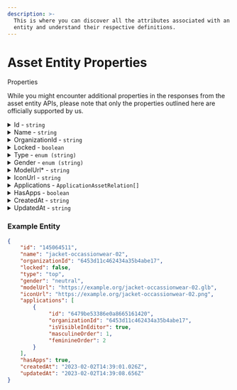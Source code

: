 ```yaml
---
description: >-
  This is where you can discover all the attributes associated with an asset
  entity and understand their respective definitions.
---
```


# Asset Entity Properties

Properties

While you might encounter additional properties in the responses from the asset entity APIs, please note that only the properties outlined here are officially supported by us.

<details>

<summary>Id - <code>string</code></summary>

Automatically generated numeric Identifier of an asset.&#x20;

</details>

<details>

<summary>Name - <code>string</code></summary>

The name of an asset.

</details>

<details>

<summary>OrganizationId - <code>string</code></summary>

The Id of the asset owner organization.

</details>

<details>

<summary>Locked - <code>boolean</code></summary>

A boolean value which when set to `true`  requires the asset to be unlocked for specific user before it is usable by them.

</details>

<details>

<summary>Type - <code>enum (string)</code></summary>

Defines which body part of the avatar this asset belongs to.\
\
Possible values:

* `beard`
* `bottom`
* `eye`
* `eyebrows`
* `eyeshape`
* `facemask`
* `faceshape`
* `facewear`
* `footwear`
* `glasses`
* `hair`
* `headwear`
* `lipshape`
* `noseshape`
* `outfit`
* `shirt`
* `top`
* `costume`&#x20;

</details>

<details>

<summary>Gender - <code>enum (string)</code></summary>

Defines which avatar genders are supported for this asset.\
\
Possible values:

* `male`
* `female`
* `neutral` - asset supports both male & female avatars

</details>

<details>

<summary>ModelUrl* - <code>string</code></summary>

The URL where you can find the GLB model for the asset. \
\
NB: This field is available only for the assets that you can see in your Ready Player Me Studio asset manager.

</details>

<details>

<summary>IconUrl - <code>string</code></summary>

The URL where you can find the icon for the asset.

</details>

<details>

<summary>Applications - <code>ApplicationAssetRelation[]</code></summary>

Array of application-asset relations\
\
NB: Only returns the relations for applications that belong to the asset owner organization.



**Properties**:\
\
`id`: Id of the application

`organizationId`: Application owner organization ID

`isVisibleInEditor`: boolean which defines if the asset is visible in provided applications avatar editor

`masculineOrder`: for male/neutral assets, defines the asset order in avatar editor for specified application

`feminineOrder`: for female/neutral assets, defines the asset order in avatar editor for specified application

</details>

<details>

<summary>HasApps - <code>boolean</code></summary>

A boolean value indicating if this asset is available in any applications or not.

</details>

<details>

<summary>CreatedAt - <code>string</code></summary>

Datetime when this asset was created.

</details>

<details>

<summary>UpdatedAt - <code>string</code></summary>

Datetime when this asset was last updated.

</details>



### Example Entity

```json
{
    "id": "145064511",
    "name": "jacket-occassionwear-02",
    "organizationId": "6453d11c462434a35b4abe17",
    "locked": false,
    "type": "top",
    "gender": "neutral",
    "modelUrl": "https://example.org/jacket-occassionwear-02.glb",
    "iconUrl": "https://example.org/jacket-occassionwear-02.png",
    "applications": [
        {
             "id": "6479be53386e0a8665161420",
             "organizationId": "6453d11c462434a35b4abe17",
             "isVisibleInEditor": true,
             "masculineOrder": 1,
             "feminineOrder": 2
        }
    ],
    "hasApps": true,
    "createdAt": "2023-02-02T14:39:01.026Z",
    "updatedAt": "2023-02-02T14:39:08.656Z"
}
```
